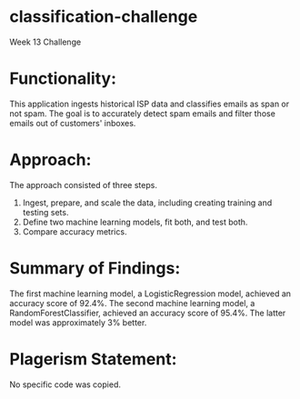 # classification-challenge
Week 13 Challenge

# Functionality:
This application ingests historical ISP data and classifies emails as span or not spam. The goal is to accurately detect spam emails and filter those emails out of customers' inboxes.

# Approach:
The approach consisted of three steps.
1. Ingest, prepare, and scale the data, including creating training and testing sets.
2. Define two machine learning models, fit both, and test both.
3. Compare accuracy metrics.

# Summary of Findings:
The first machine learning model, a LogisticRegression model, achieved an accuracy score of 92.4%. The second machine learning model, a RandomForestClassifier, achieved an accuracy score of 95.4%. The latter model was approximately 3% better.

# Plagerism Statement:
No specific code was copied.